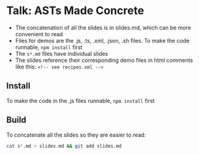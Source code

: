# Talk: ASTs Made Concrete

- The concatenation of all the slides is in slides.md, which can be more convenient to read
- Files for demos are the .js, .ts, .xml, .json, .sh files. To make the code runnable, `npm install` first
- The `s*.md` files have individual slides
- The slides reference their corresponding demo files in html comments like this: `<!-- see recipes.xml -->`


## Install

To make the code in the .js files runnable, `npm install` first

## Build

To concatenate all the slides so they are easier to read:

```bash
cat s*.md > slides.md && git add slides.md
```

